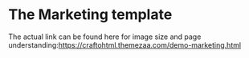 # The Marketing template

The actual link can be found here for image size and page understanding:https://craftohtml.themezaa.com/demo-marketing.html